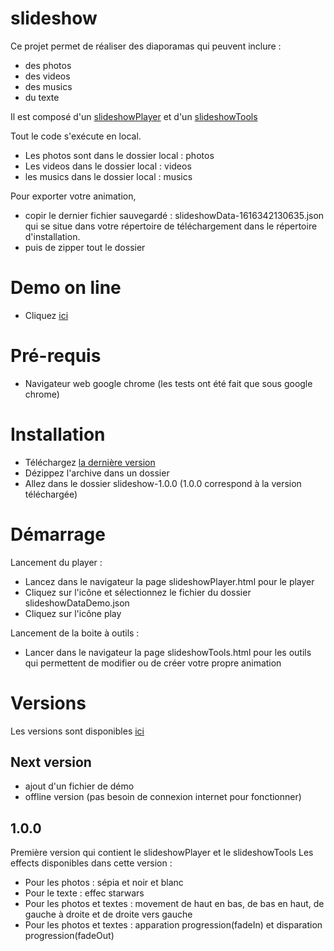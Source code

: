 # slideshow

Ce projet permet de réaliser des diaporamas qui peuvent inclure : 
- des photos
- des videos
- des musics
- du texte

Il est composé d'un [slideshowPlayer](documentation/slideshowPlayer.md) et d'un [slideshowTools](documentation/slideshowTools.md)

Tout le code s'exécute en local.
- Les photos sont dans le dossier local : photos
- Les videos dans le dossier local : videos
- les musics dans le dossier local : musics

Pour exporter votre animation, 
- copir le dernier fichier sauvegardé : slideshowData-1616342130635.json qui se situe dans votre répertoire de téléchargement dans le répertoire d'installation.
- puis de zipper tout le dossier 

# Demo on line

- Cliquez [ici](https://rejan73.github.io/slideshow/)

# Pré-requis
- Navigateur web google chrome (les tests ont été fait que sous google chrome)

# Installation
- Téléchargez [la dernière version](https://github.com/Rejan73/slideshow/releases/)
- Dézippez l'archive dans un dossier
- Allez dans le dossier slideshow-1.0.0 (1.0.0 correspond à la version téléchargée)

# Démarrage
Lancement du player : 
- Lancez dans le navigateur la page slideshowPlayer.html pour le player
- Cliquez sur l'icône et sélectionnez le fichier du dossier slideshowDataDemo.json
- Cliquez sur l'icône play

Lancement de la boite à outils :
- Lancer dans le navigateur la page slideshowTools.html pour les outils qui permettent de modifier ou de créer votre propre animation


# Versions

Les versions sont disponibles [ici](https://github.com/Rejan73/slideshow/releases/)

## Next version 
- ajout d'un fichier de démo
- offline version (pas besoin de connexion internet pour fonctionner)

## 1.0.0
Première version qui contient le slideshowPlayer et le slideshowTools 
Les effects disponibles dans cette version :
- Pour les photos : sépia et noir et blanc
- Pour le texte : effec starwars
- Pour les photos et textes : movement de haut en bas, de bas en haut, de gauche à droite et de droite vers gauche
- Pour les photos et textes : apparation progression(fadeIn) et disparation progression(fadeOut)
